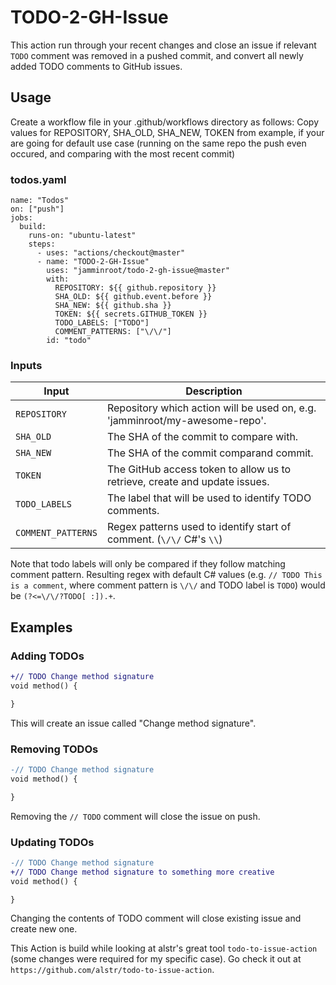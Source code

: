 # TODO-2-GH-Issue

This action run through your recent changes and close an issue if relevant `TODO` comment was removed in a pushed commit, and convert all newly added TODO comments to GitHub issues.

## Usage

Create a workflow file in your .github/workflows directory as follows:
Copy values for REPOSITORY, SHA_OLD, SHA_NEW, TOKEN from example, if your are going for default use case (running on the same repo the push even occured, and comparing with the most recent commit)
 
### todos.yaml

    name: "Todos"
    on: ["push"]
    jobs:
      build:
        runs-on: "ubuntu-latest"
        steps:
          - uses: "actions/checkout@master"
          - name: "TODO-2-GH-Issue"
            uses: "jamminroot/todo-2-gh-issue@master"
            with:
              REPOSITORY: ${{ github.repository }}
              SHA_OLD: ${{ github.event.before }}
              SHA_NEW: ${{ github.sha }}
              TOKEN: ${{ secrets.GITHUB_TOKEN }}
              TODO_LABELS: ["TODO"]
              COMMENT_PATTERNS: ["\/\/"]
            id: "todo"

### Inputs

| Input    | Description |
|----------|-------------|
| `REPOSITORY` | Repository which action will be used on, e.g. 'jamminroot/my-awesome-repo'. |
| `SHA_OLD` | The SHA of the commit to compare with. |
| `SHA_NEW` | The SHA of the commit comparand commit. |
| `TOKEN` | The GitHub access token to allow us to retrieve, create and update issues. |
| `TODO_LABELS` | The label that will be used to identify TODO comments.|
| `COMMENT_PATTERNS` | Regex patterns used to identify start of comment. (`\/\/` C#'s `\\`) |

Note that todo labels will only be compared if they follow matching comment pattern. 
Resulting regex with default C# values (e.g. `// TODO This is a comment`, where comment pattern is `\/\/` and TODO label is `TODO`) would be `(?<=\/\/?TODO[ :]).+`.

## Examples

### Adding TODOs

```diff
+// TODO Change method signature
void method() {

}
```

This will create an issue called "Change method signature".

### Removing TODOs

```diff
-// TODO Change method signature
void method() {

}
```

Removing the `// TODO` comment will close the issue on push.

### Updating TODOs

```diff
-// TODO Change method signature
+// TODO Change method signature to something more creative
void method() {

}
```

Changing the contents of TODO comment will close existing issue and create new one.

This Action is build while looking at alstr's great tool `todo-to-issue-action` (some changes were required for my specific case).
Go check it out at `https://github.com/alstr/todo-to-issue-action`.